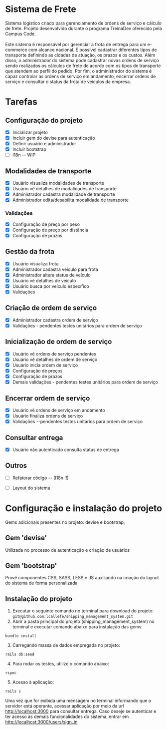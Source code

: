 # Sistema de Frete

Sistema logístico criado para gerenciamento de ordens de serviço e cálculo de frete. Projeto desenvolvido durante o programa TreinaDev oferecido pela Campus Code.<br/><br/>
Este sistema é responsável por gerenciar a frota de entrega para um e-commerce com alcance nacional. É possível cadastrar diferentes tipos de transporte definindo as cidades de atuação, os prazos e os custos. Além disso, o administrador do sistema pode cadastrar novas ordens de serviço sendo realizados os cálculos de frete de acordo com os tipos de transporte que atendem ao perfil do pedido. Por fim, o administrador do sistema é capaz controlar as ordens de serviço em andamento, encerrar ordens de serviço e consultar o status da frota de veículos da empresa.

# Tarefas
<h2>Configuração do projeto</h2>

- [x] Inicializar projeto
- [x] Incluir gem do devise para autenticação
- [x] Definir usuário e administrador
- [x] Incluir bootstrap
- [ ] i18n -- WIP
      
<h2>Modalidades de transporte</h2>

- [x] Usuário visualiza modalidades de transporte
- [x] Usuário vê detalhes de modalidades de transporte
- [x] Administrador cadastra modalidade de transporte
- [x] Administrador edita/desabilita modalidade de transporte

<h3>Validações</h3>

- [x] Configuração de preço por peso
- [x] Configuração de preço por distância
- [x] Configuração de prazos
                
<h2>Gestão da frota</h2>

- [x] Usuário visualiza frota
- [x] Administrador cadastra veículo para frota
- [x] Administrador altera status de veículo
- [x] Usuário vê detalhes de veículo
- [x] Usuário busca por veículo específico
- [x] Validações

<h2>Criação de ordem de serviço</h2>

- [x] Administrador cadastra ordem de serviço
- [x] Validações - pendentes testes unitários para ordem de serviço

<h2>Inicialização de ordem de serviço</h2>

- [x] Usuário vê ordens de serviço pendentes
- [x] Usuário vê detalhes de ordem de serviço
- [x] Usuário inicia ordem de serviço
- [x] Configuração de preços
- [x] Configuração de prazos
- [x] Demais validações - pendentes testes unitários para ordem de serviço

<h2>Encerrar ordem de serviço</h2>

- [x] Usuário vê ordens de serviço em andamento
- [x] Usuário finaliza ordens de serviço
- [x] Validações --pendentes testes unitários para ordem de serviço
  
<h2>Consultar entrega</h2>

- [x] Usuário não autenticado consulta status de entrega

<h2>Outros</h2>

- [ ] Refatorar código -- (I18n !!)
- [ ] Layout do sistema


# Configuração e instalação do projeto

Gems adicionais presentes no projeto: devise e bootstrap;

<h2>Gem 'devise'</h2> 
Utilizada no processo de autenticação e criação de usuários

<h2>Gem 'bootstrap'</h2> 
Provê componentes CSS, SASS, LESS e JS auxiliando na criação do layout do sistema de forma personalizada

<h2>Instalação do projeto</h2>

1) Executar o seguinte comando no terminal para download do projeto: ```git@github.com:lcallefe/shipping_management_system.git```
2) Abrir a pasta principal do projeto (shipping_management_system) no terminal e executar comando abaixo para instalação das gems:
```    
bundle install
```
3) Carregando massa de dados empregada no projeto:
```
rails db:seed
```

4) Para rodar os testes, utilize o comando abaixo:

```    
rspec
```
5) Acesso à aplicação: 
```
rails s
```
Uma vez que for exibida uma mensagem no terminal informando que o servidor está operante, acessar aplicação por meio da url [http://localhost:3000](http://localhost:3000)  para consultar entrega. Caso deseje se autenticar e ter acesso às demais funcionalidades do sistema, entrar em [http://localhost:3000/users/sign_in](http://localhost:3000/users/sign_in)




